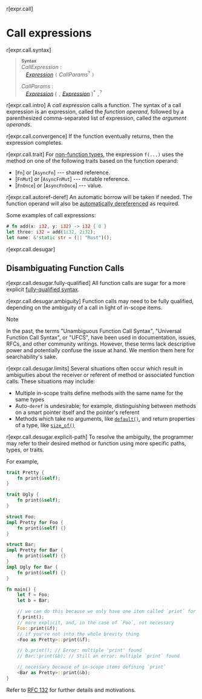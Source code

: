 r[expr.call]
# Call expressions

r[expr.call.syntax]
> **<sup>Syntax</sup>**\
> _CallExpression_ :\
> &nbsp;&nbsp; [_Expression_] `(` _CallParams_<sup>?</sup> `)`
>
> _CallParams_ :\
> &nbsp;&nbsp; [_Expression_]&nbsp;( `,` [_Expression_] )<sup>\*</sup> `,`<sup>?</sup>

r[expr.call.intro]
A *call expression* calls a function.
The syntax of a call expression is an expression, called the *function operand*, followed by a parenthesized comma-separated list of expression, called the *argument operands*.

r[expr.call.convergence]
If the function eventually returns, then the expression completes.

r[expr.call.trait]
For [non-function types], the expression `f(...)` uses the method on one of the following traits based on the function operand:

- [`Fn`] or [`AsyncFn`] --- shared reference.
- [`FnMut`] or [`AsyncFnMut`] --- mutable reference.
- [`FnOnce`] or [`AsyncFnOnce`] --- value.

r[expr.call.autoref-deref]
An automatic borrow will be taken if needed.
The function operand will also be [automatically dereferenced] as required.

Some examples of call expressions:

```rust
# fn add(x: i32, y: i32) -> i32 { 0 }
let three: i32 = add(1i32, 2i32);
let name: &'static str = (|| "Rust")();
```

r[expr.call.desugar]
## Disambiguating Function Calls

r[expr.call.desugar.fully-qualified]
All function calls are sugar for a more explicit [fully-qualified syntax].

r[expr.call.desugar.ambiguity]
Function calls may need to be fully qualified, depending on the ambiguity of a call in light of in-scope items.

> [!NOTE]
> In the past, the terms "Unambiguous Function Call Syntax", "Universal Function Call Syntax", or "UFCS", have been used in documentation, issues, RFCs, and other community writings.
> However, these terms lack descriptive power and potentially confuse the issue at hand.
> We mention them here for searchability's sake.

r[expr.call.desugar.limits]
Several situations often occur which result in ambiguities about the receiver or referent of method or associated function calls.
These situations may include:

* Multiple in-scope traits define methods with the same name for the same types
* Auto-`deref` is undesirable; for example, distinguishing between methods on a smart pointer itself and the pointer's referent
* Methods which take no arguments, like [`default()`], and return properties of a type, like [`size_of()`]

r[expr.call.desugar.explicit-path]
To resolve the ambiguity, the programmer may refer to their desired method or function using more specific paths, types, or traits.

For example,

```rust
trait Pretty {
    fn print(&self);
}

trait Ugly {
    fn print(&self);
}

struct Foo;
impl Pretty for Foo {
    fn print(&self) {}
}

struct Bar;
impl Pretty for Bar {
    fn print(&self) {}
}
impl Ugly for Bar {
    fn print(&self) {}
}

fn main() {
    let f = Foo;
    let b = Bar;

    // we can do this because we only have one item called `print` for `Foo`s
    f.print();
    // more explicit, and, in the case of `Foo`, not necessary
    Foo::print(&f);
    // if you're not into the whole brevity thing
    <Foo as Pretty>::print(&f);

    // b.print(); // Error: multiple 'print' found
    // Bar::print(&b); // Still an error: multiple `print` found

    // necessary because of in-scope items defining `print`
    <Bar as Pretty>::print(&b);
}
```

Refer to [RFC 132] for further details and motivations.

[RFC 132]: https://github.com/rust-lang/rfcs/blob/master/text/0132-ufcs.md
[_Expression_]: ../expressions.md
[`default()`]: std::default::Default::default
[`size_of()`]: std::mem::size_of
[automatically dereferenced]: field-expr.md#automatic-dereferencing
[fully-qualified syntax]: ../paths.md#qualified-paths
[non-function types]: ../types/function-item.md
